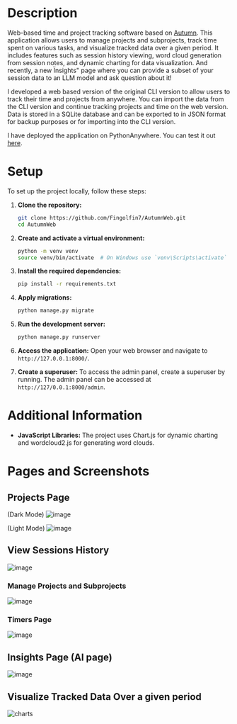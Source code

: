 # Description

Web-based time and project tracking software based on [Autumn](https://github.com/Fingolfin7/Autumn). 
This application allows users to manage projects and subprojects, track time spent on various tasks, 
and visualize tracked data over a given period. It includes features such as session history viewing, 
word cloud generation from session notes, and dynamic charting for data visualization. And recently, a 
new Ïnsights" page where you can provide a subset of your session data to an LLM model and ask question about it!

I developed a web based version of the original CLI version to allow users to track their time and projects from anywhere. 
You can import the data from the CLI version and continue tracking projects and time on the web version. 
Data is stored in a SQLite database and can be exported to in JSON format for backup purposes or for importing into the CLI version.

I have deployed the application on PythonAnywhere. You can test it out [here](http://fingolfin7.pythonanywhere.com/).

# Setup

To set up the project locally, follow these steps:

1. **Clone the repository:**
    ```sh
    git clone https://github.com/Fingolfin7/AutumnWeb.git
    cd AutumnWeb
    ```

2. **Create and activate a virtual environment:**
    ```sh
    python -m venv venv
    source venv/bin/activate  # On Windows use `venv\Scripts\activate`
    ```

3. **Install the required dependencies:**
    ```sh
    pip install -r requirements.txt
    ```

4. **Apply migrations:**
    ```sh
    python manage.py migrate
    ```

5. **Run the development server:**
    ```sh
    python manage.py runserver
    ```

6. **Access the application:**
    Open your web browser and navigate to `http://127.0.0.1:8000/`.

7. **Create a superuser:**
    To access the admin panel, create a superuser by running.
    The admin panel can be accessed at `http://127/0.0.1:8000/admin`.

# Additional Information

- **JavaScript Libraries:** The project uses Chart.js for dynamic charting and wordcloud2.js for generating word clouds.

# Pages and Screenshots

## Projects Page
(Dark Mode)
![image](https://github.com/user-attachments/assets/dc04d27d-8665-4cab-af84-9c72ede1cd57)

(Light Mode)
![image](https://github.com/user-attachments/assets/d8e30b80-44f1-48ae-b5cf-5b5726e3ffe4)

## View Sessions History
![image](https://github.com/user-attachments/assets/ef04676e-363c-4c71-b305-99870eeb0f7a)


### Manage Projects and Subprojects

![image](https://github.com/user-attachments/assets/3aa4e01f-d66f-42d3-ad9a-0b7ff5495805)


### Timers Page
![image](https://github.com/user-attachments/assets/ed9a3e5f-ad4d-48d5-9a90-cd38548dea7f)

## Insights Page (AI page)

![image](https://github.com/user-attachments/assets/b9b7bc73-b61b-4a7c-abb7-c78dfb7c2818)


## Visualize Tracked Data Over a given period
![charts](https://github.com/user-attachments/assets/23cc10d5-e5f1-421d-a1cb-8b45521d45fc)
